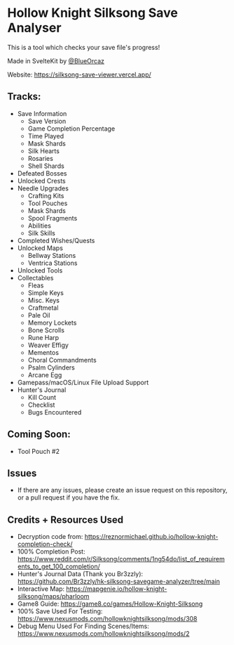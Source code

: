 # Hollow Knight Silksong Save Analyser

This is a tool which checks your save file's progress!

Made in SvelteKit by [@BlueOrcaz](https://github.com/BlueOrcaz)

Website: https://silksong-save-viewer.vercel.app/

## Tracks:
- Save Information
  - Save Version
  - Game Completion Percentage
  - Time Played
  - Mask Shards
  - Silk Hearts
  - Rosaries
  - Shell Shards
- Defeated Bosses
- Unlocked Crests
- Needle Upgrades
  - Crafting Kits
  - Tool Pouches
  - Mask Shards
  - Spool Fragments
  - Abilities
  - Silk Skills
- Completed Wishes/Quests
- Unlocked Maps
  - Bellway Stations
  - Ventrica Stations
- Unlocked Tools
- Collectables
  - Fleas
  - Simple Keys
  - Misc. Keys
  - Craftmetal
  - Pale Oil
  - Memory Lockets
  - Bone Scrolls
  - Rune Harp
  - Weaver Effigy
  - Mementos
  - Choral Commandments
  - Psalm Cylinders
  - Arcane Egg
- Gamepass/macOS/Linux File Upload Support
- Hunter's Journal
  - Kill Count
  - Checklist
  - Bugs Encountered

## Coming Soon:
- Tool Pouch #2

## Issues
- If there are any issues, please create an issue request on this repository, or a pull request if you have the fix. 

## Credits + Resources Used
- Decryption code from: https://reznormichael.github.io/hollow-knight-completion-check/
- 100% Completion Post: https://www.reddit.com/r/Silksong/comments/1ng54do/list_of_requirements_to_get_100_completion/
- Hunter's Journal Data (Thank you Br3zzly): https://github.com/Br3zzly/hk-silksong-savegame-analyzer/tree/main
- Interactive Map: https://mapgenie.io/hollow-knight-silksong/maps/pharloom
- Game8 Guide: https://game8.co/games/Hollow-Knight-Silksong
- 100% Save Used For Testing: https://www.nexusmods.com/hollowknightsilksong/mods/308
- Debug Menu Used For Finding Scenes/Items: https://www.nexusmods.com/hollowknightsilksong/mods/2